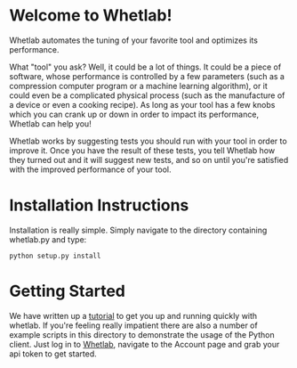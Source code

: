 Welcome to Whetlab!
===================

Whetlab automates the tuning of your favorite tool and optimizes its
performance.

What "tool" you ask? Well, it could be a lot of things.  It could be a
piece of software, whose performance is controlled by a few parameters
(such as a compression computer program or a machine learning
algorithm), or it could even be a complicated physical process (such
as the manufacture of a device or even a cooking recipe). As long as
your tool has a few knobs which you can crank up or down in order to
impact its performance, Whetlab can help you!

Whetlab works by suggesting tests you should run with your tool in
order to improve it. Once you have the result of these tests, you tell
Whetlab how they turned out and it will suggest new tests, and so on
until you're satisfied with the improved performance of your tool.

Installation Instructions
=========================

Installation is really simple.  Simply navigate to the directory containing whetlab.py and type:

    python setup.py install

Getting Started
===============
We have written up a [tutorial](./doc/html/index.html) to get you up and running quickly with whetlab.  If you're feeling really impatient there are also a number of example scripts in this directory to demonstrate the usage of the Python client.  Just log in to [Whetlab](http://api.whetlab.com), navigate to the Account page and grab your api token to get started.
